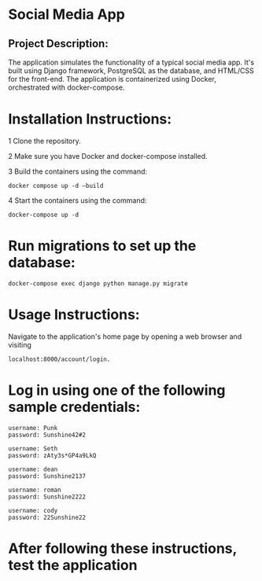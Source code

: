 # Social Media App
## Project Description:
The application simulates the functionality of a typical social media app. It's built using Django framework, PostgreSQL as the database, and HTML/CSS for the front-end. The application is containerized using Docker, orchestrated with docker-compose.

# Installation Instructions:
1 Clone the repository.

2 Make sure you have Docker and docker-compose installed.

3 Build the containers using the command:

    docker compose up -d —build

4 Start the containers using the command:
  
    docker-compose up -d

# Run migrations to set up the database:

    docker-compose exec django python manage.py migrate

# Usage Instructions:

Navigate to the application's home page by opening a web browser and visiting 

    localhost:8000/account/login.
    
# Log in using one of the following sample credentials:

    username: Punk
    password: Sunshine42#2
    
    username: Seth
    password: zAty3s*GP4a9LkQ
    
    username: dean
    password: Sunshine2137
    
    username: roman
    password: Sunshine2222
    
    username: cody
    password: 22Sunshine22

# After following these instructions, test the application

